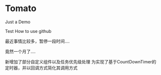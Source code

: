 # Tomato
Just a Demo

Test How to use github

最近事情比较多，暂停一段时间....

竟然一个月了....

新增加了部分自定义组件以及任务优先级处理
为实现了基于CountDownTimer的定时器，并以回调方式简化其调用方式

